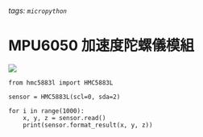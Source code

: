 ###### tags: `micropython`
MPU6050 加速度陀螺儀模組
=====



![](/uploads/upload_9e2061a7fb9fec0768317c0311ecc615.png)


```python=
from hmc5883l import HMC5883L

sensor = HMC5883L(scl=0, sda=2)

for i in range(1000):
    x, y, z = sensor.read()
    print(sensor.format_result(x, y, z))
```